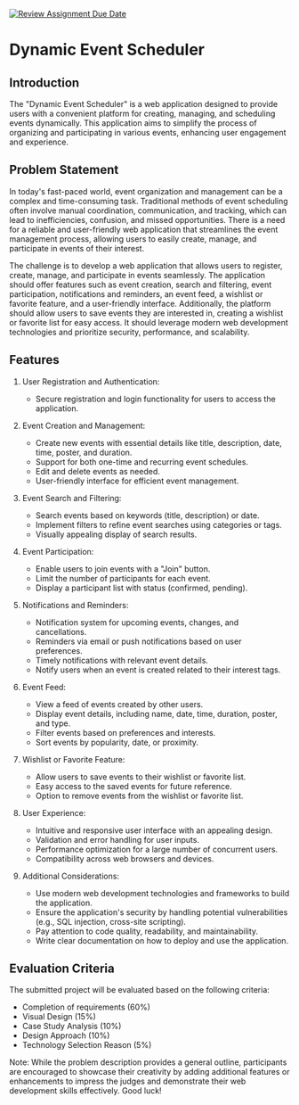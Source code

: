 [![Review Assignment Due Date](https://classroom.github.com/assets/deadline-readme-button-24ddc0f5d75046c5622901739e7c5dd533143b0c8e959d652212380cedb1ea36.svg)](https://classroom.github.com/a/QP_cjsWk)
# Dynamic Event Scheduler

## Introduction
The "Dynamic Event Scheduler" is a web application designed to provide users with a convenient platform for creating, managing, and scheduling events dynamically. This application aims to simplify the process of organizing and participating in various events, enhancing user engagement and experience.

## Problem Statement
In today's fast-paced world, event organization and management can be a complex and time-consuming task. Traditional methods of event scheduling often involve manual coordination, communication, and tracking, which can lead to inefficiencies, confusion, and missed opportunities. There is a need for a reliable and user-friendly web application that streamlines the event management process, allowing users to easily create, manage, and participate in events of their interest.

The challenge is to develop a web application that allows users to register, create, manage, and participate in events seamlessly. The application should offer features such as event creation, search and filtering, event participation, notifications and reminders, an event feed, a wishlist or favorite feature, and a user-friendly interface. Additionally, the platform should allow users to save events they are interested in, creating a wishlist or favorite list for easy access. It should leverage modern web development technologies and prioritize security, performance, and scalability.

## Features
1. User Registration and Authentication:
   - Secure registration and login functionality for users to access the application.

2. Event Creation and Management:
   - Create new events with essential details like title, description, date, time, poster, and duration.
   - Support for both one-time and recurring event schedules.
   - Edit and delete events as needed.
   - User-friendly interface for efficient event management.

3. Event Search and Filtering:
   - Search events based on keywords (title, description) or date.
   - Implement filters to refine event searches using categories or tags.
   - Visually appealing display of search results.

4. Event Participation:
   - Enable users to join events with a "Join" button.
   - Limit the number of participants for each event.
   - Display a participant list with status (confirmed, pending).

5. Notifications and Reminders:
   - Notification system for upcoming events, changes, and cancellations.
   - Reminders via email or push notifications based on user preferences.
   - Timely notifications with relevant event details.
   - Notify users when an event is created related to their interest tags.

6. Event Feed:
   - View a feed of events created by other users.
   - Display event details, including name, date, time, duration, poster, and type.
   - Filter events based on preferences and interests.
   - Sort events by popularity, date, or proximity.

7. Wishlist or Favorite Feature:
   - Allow users to save events to their wishlist or favorite list.
   - Easy access to the saved events for future reference.
   - Option to remove events from the wishlist or favorite list.

8. User Experience:
   - Intuitive and responsive user interface with an appealing design.
   - Validation and error handling for user inputs.
   - Performance optimization for a large number of concurrent users.
   - Compatibility across web browsers and devices.

9. Additional Considerations:
   - Use modern web development technologies and frameworks to build the application.
   - Ensure the application's security by handling potential vulnerabilities (e.g., SQL injection, cross-site scripting).
   - Pay attention to code quality, readability, and maintainability.
   - Write clear documentation on how to deploy and use the application.

## Evaluation Criteria
The submitted project will be evaluated based on the following criteria:
- Completion of requirements (60%)
- Visual Design (15%)
- Case Study Analysis (10%)
- Design Approach (10%)
- Technology Selection Reason (5%)

Note: While the problem description provides a general outline, participants are encouraged to showcase their creativity by adding additional features or enhancements to impress the judges and demonstrate their web development skills effectively. Good luck!
